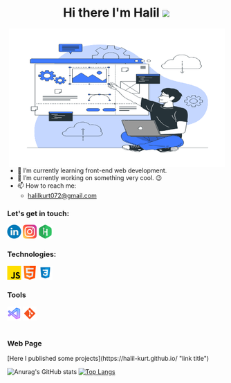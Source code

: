 <h1 align="center">Hi there I'm Halil <img src="https://camo.githubusercontent.com/e8e7b06ecf583bc040eb60e44eb5b8e0ecc5421320a92929ce21522dbc34c891/68747470733a2f2f6d656469612e67697068792e636f6d2f6d656469612f6876524a434c467a6361737252346961377a2f67697068792e676966" width="25px" data-canonical-src="https://media.giphy.com/media/hvRJCLFzcasrR4ia7z/giphy.gif" style="max-width: 100%;"></h1>

<img align="right" alt="GIF" src="gifs/Website-Creator.gif" width="500" height="320" />

* 🌱 I’m currently learning front-end web development.
* 🔭  I’m currently working on something very cool. 😉
* 📫 How to reach me:   
  * <halilkurt072@gmail.com>


<h3>Let's get in touch:</h3>
<a href="https://www.linkedin.com/in/halil-kurt/"><img src="icons/linkedin.png" style="width: 32px;;" alt="linkedin-icon"></a>
<a href="https://www.instagram.com/halil_kurt2/"><img src="icons/instagram.png" style="width: 32px;" alt="instagram-icon"></a>
<a href="https://www.hackerrank.com/halilkurt072?hr_r=1"><img src="icons/hackerrank.png" style="width: 32px;" alt="hackerrank-icon"></a>

<br>
<h3>Technologies:</h3>
<a href="https://developer.mozilla.org/en-US/docs/Web/JavaScript"><img src="icons/js.png" style="width: 32px;" alt="js-icon"></a>
<a href="https://www.w3schools.com/html/default.asp"><img src="icons/html.png" style="width: 32px;" alt="html-icon"></a>
<a href="https://www.w3schools.com/css/default.asp"><img src="icons/css.png" style="width: 32px;" alt="css-icon"></a>
<br>

<h3>Tools</h3>
<a href="https://code.visualstudio.com/"><img src="icons/visual-studio-code.png" style="width: 32px;" alt="icons/visual-studio-code-icon"></a>
<a href="https://git-scm.com/"><img src="icons/git.png" style="width: 32px;" alt="git-icon"></a>
<br>
<br>

<h3>Web Page</h3>
[Here I published some projects](https://halil-kurt.github.io/ "link title")

![Anurag's GitHub stats](https://github-readme-stats.vercel.app/api?username=halil-kurt&show_icons=true&theme=tokyonight)
[![Top Langs](https://github-readme-stats.vercel.app/api/top-langs/?username=halil-kurt&show_icons=true&theme=radical&layout=compact)](https://github.com/anuraghazra/github-readme-stats)
<!-- kartlar için şu hesaptan yararlanıldı: https://github.com/anuraghazra/github-readme-stats#themes -->




<!--
**halil-kurt/halil-kurt** is a ✨ _special_ ✨ repository because its `README.md` (this file) appears on your GitHub profile.

Here are some ideas to get you started:

- 🔭 I’m currently working on ...
- 🌱 I’m currently learning on ...
- 👯 I’m looking to collaborate on ...
- 🤔 I’m looking for help with ...
- 💬 Ask me about ...
- 📫 How to reach me: ...
- 😄 Pronouns: ...
- ⚡ Fun fact: ...
-->

